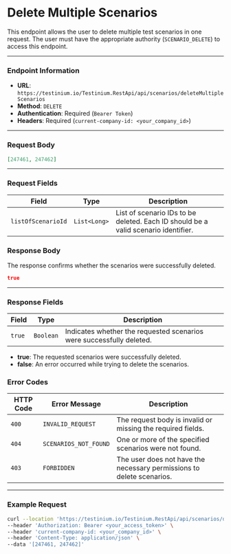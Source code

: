 # Delete Multiple Scenarios

This endpoint allows the user to delete multiple test scenarios in one request. The user must have the appropriate authority (`SCENARIO_DELETE`) to access this endpoint.

***

### Endpoint Information

* **URL**: `https://testinium.io/Testinium.RestApi/api/scenarios/deleteMultipleScenarios`
* **Method**: `DELETE`
* **Authentication**: Required (`Bearer Token`)
* **Headers**: Required (`current-company-id: <your_company_id>`)

***

### Request Body

```json
[247461, 247462]
```

***

### Request Fields

| Field              | Type         | Description                                                                        |
| ------------------ | ------------ | ---------------------------------------------------------------------------------- |
| `listOfScenarioId` | `List<Long>` | List of scenario IDs to be deleted. Each ID should be a valid scenario identifier. |

### Response Body

The response confirms whether the scenarios were successfully deleted.

```json
true
```

***

### Response Fields

| Field  | Type      | Description                                                          |
| ------ | --------- | -------------------------------------------------------------------- |
| `true` | `Boolean` | Indicates whether the requested scenarios were successfully deleted. |

* **true**: The requested scenarios were successfully deleted.
* **false**: An error occurred while trying to delete the scenarios.

### Error Codes

| HTTP Code | Error Message         | Description                                                           |
| --------- | --------------------- | --------------------------------------------------------------------- |
| `400`     | `INVALID_REQUEST`     | The request body is invalid or missing the required fields.           |
| `404`     | `SCENARIOS_NOT_FOUND` | One or more of the specified scenarios were not found.                |
| `403`     | `FORBIDDEN`           | The user does not have the necessary permissions to delete scenarios. |

***

### Example Request

```bash
curl --location 'https://testinium.io/Testinium.RestApi/api/scenarios/deleteMultipleScenarios' \
--header 'Authorization: Bearer <your_access_token>' \
--header 'current-company-id: <your_company_id>' \
--header 'Content-Type: application/json' \
--data '[247461, 247462]'
```
